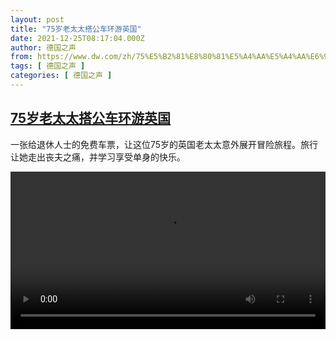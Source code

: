 ```yaml
---
layout: post
title: "75岁老太太搭公车环游英国"
date: 2021-12-25T08:17:04.000Z
author: 德国之声
from: https://www.dw.com/zh/75%E5%B2%81%E8%80%81%E5%A4%AA%E5%A4%AA%E6%90%AD%E5%85%AC%E8%BD%A6%E7%8E%AF%E6%B8%B8%E8%8B%B1%E5%9B%BD/a-60198904
tags: [ 德国之声 ]
categories: [ 德国之声 ]
---
```

<!--1640420224000-->
[75岁老太太搭公车环游英国](https://www.dw.com/zh/75%E5%B2%81%E8%80%81%E5%A4%AA%E5%A4%AA%E6%90%AD%E5%85%AC%E8%BD%A6%E7%8E%AF%E6%B8%B8%E8%8B%B1%E5%9B%BD/a-60198904)
------

<div>
<p>一张给退休人士的免费车票，让这位75岁的英国老太太意外展开冒险旅程。旅行让她走出丧夫之痛，并学习享受单身的快乐。</small></p><video src="https://tvdownloaddw-a.akamaihd.net/dwtv_video/flv/vdt_zh/2021/bchi211220_001_boomer_01r_sd_sor.mp4" controls style="width:100%"></video>
</div>
